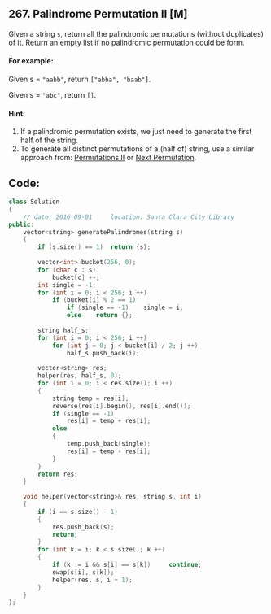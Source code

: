 ## 267. Palindrome Permutation II [M]
Given a string `s`, return all the palindromic permutations (without duplicates) of it. Return an empty list if no palindromic permutation could be form.

#### For example:   
Given s = `"aabb"`, return `["abba", "baab"]`.

Given s = `"abc"`, return `[]`.

#### Hint:
1. If a palindromic permutation exists, we just need to generate the first half of the string.
2. To generate all distinct permutations of a (half of) string, use a similar approach from: [Permutations II]() or [Next Permutation]().

## Code:
```c++
class Solution 
{
    // date: 2016-09-01     location: Santa Clara City Library
public:
    vector<string> generatePalindromes(string s) 
    {
        if (s.size() == 1)  return {s};
        
        vector<int> bucket(256, 0);
        for (char c : s)
            bucket[c] ++;
        int single = -1;
        for (int i = 0; i < 256; i ++)
            if (bucket[i] % 2 == 1)
                if (single == -1)    single = i;
                else    return {};
        
        string half_s;
        for (int i = 0; i < 256; i ++)
            for (int j = 0; j < bucket[i] / 2; j ++)
                half_s.push_back(i);
                    
        vector<string> res;
        helper(res, half_s, 0);
        for (int i = 0; i < res.size(); i ++)
        {
            string temp = res[i];
            reverse(res[i].begin(), res[i].end());
            if (single == -1)
                res[i] = temp + res[i];
            else
            {
                temp.push_back(single);
                res[i] = temp + res[i];
            }
        }
        return res;
    }
    
    void helper(vector<string>& res, string s, int i)
    {
        if (i == s.size() - 1)
        {
            res.push_back(s);
            return;
        }
        for (int k = i; k < s.size(); k ++)
        {
            if (k != i && s[i] == s[k])     continue;
            swap(s[i], s[k]);
            helper(res, s, i + 1);
        }
    }
};
```
